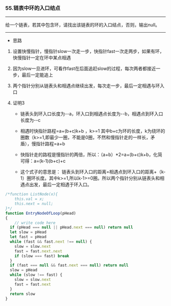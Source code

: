 ### 55.链表中环的入口结点

---

给一个链表，若其中包含环，请找出该链表的环的入口结点，否则，输出null。

---

* 思路

1. 设置快慢指针，慢指针slow一次走一步，快指针fast一次走两步，如果有环，快慢指针一定在环中某点相遇

2. 因为slow一旦进环，可看作fast在后面追赶slow的过程，每次两者都接近一步，最后一定能追上

3. 两个指针分别从链表头和相遇点继续出发，每次走一步，最后一定相遇与环入口

4. 证明3

    * 链表头到环入口长度为--a，环入口到相遇点长度为--b，相遇点到环入口长度为--c

    * 相遇时快指针路程=a+(b+c)k+b ，k>=1  其中b+c为环的长度，k为绕环的圈数（k>=1,即最少一圈，不能是0圈，不然和慢指针走的一样长，矛盾），慢指针路程=a+b

    * 快指针走的路程是慢指针的两倍，所以：（a+b）*2=a+(b+c)k+b，化简可得：a=(k-1)(b+c)+c
    
    * 这个式子的意思是： 链表头到环入口的距离=相遇点到环入口的距离+（k-1）圈环长度。其中k>=1,所以k-1>=0圈。所以两个指针分别从链表头和相遇点出发，最后一定相遇于环入口。
    
``` js
/*function ListNode(x){
    this.val = x;
    this.next = null;
}*/
function EntryNodeOfLoop(pHead)
{
    // write code here
  if (pHead === null || pHead.next === null) return null
  let slow = pHead
  let fast = pHead
  while (fast && fast.next !== null) {
    slow = slow.next
    fast = fast.next.next
    if (slow === fast) break
  }
  if (fast === null && fast.next === null) return null
  slow = pHead
  while (slow !== fast) {
    slow = slow.next
    fast = fast.next
  }
  return slow
}
```
